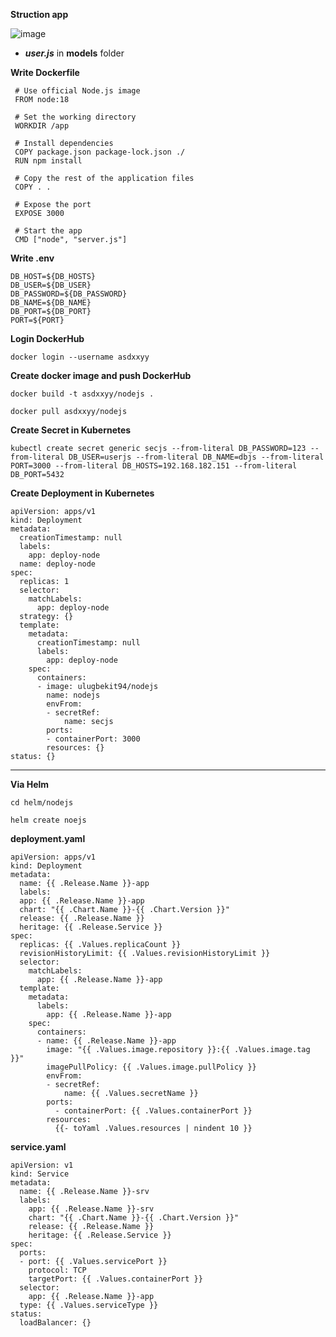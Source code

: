 **Struction app**

![image](https://github.com/user-attachments/assets/a204383c-d236-4727-9807-bc4f03814ad2)

  - _**user.js**_ in **models** folder

 **Write Dockerfile**

     # Use official Node.js image
     FROM node:18

     # Set the working directory
     WORKDIR /app

     # Install dependencies
     COPY package.json package-lock.json ./
     RUN npm install

     # Copy the rest of the application files
     COPY . .

     # Expose the port
     EXPOSE 3000

     # Start the app
     CMD ["node", "server.js"]


**Write .env**

    DB_HOST=${DB_HOSTS}
    DB_USER=${DB_USER}
    DB_PASSWORD=${DB_PASSWORD}
    DB_NAME=${DB_NAME}
    DB_PORT=${DB_PORT}
    PORT=${PORT}

**Login DockerHub**

    docker login --username asdxxyy

**Create docker image and push DockerHub**

    docker build -t asdxxyy/nodejs .

    docker pull asdxxyy/nodejs

**Create Secret in Kubernetes**

    kubectl create secret generic secjs --from-literal DB_PASSWORD=123 --from-literal DB_USER=userjs --from-literal DB_NAME=dbjs --from-literal PORT=3000 --from-literal DB_HOSTS=192.168.182.151 --from-literal DB_PORT=5432

**Create Deployment in Kubernetes**

    apiVersion: apps/v1
    kind: Deployment
    metadata:
      creationTimestamp: null
      labels:
        app: deploy-node
      name: deploy-node
    spec:
      replicas: 1
      selector:
        matchLabels:
          app: deploy-node
      strategy: {}
      template:
        metadata:
          creationTimestamp: null
          labels:
            app: deploy-node
        spec:
          containers:
          - image: ulugbekit94/nodejs
            name: nodejs
            envFrom:
            - secretRef:
                name: secjs
            ports:
            - containerPort: 3000
            resources: {}
    status: {}

-------------------------------------------------------------------------------------------------------------------------------------

**Via Helm**

    cd helm/nodejs

    helm create noejs

**deployment.yaml**

    apiVersion: apps/v1
    kind: Deployment
    metadata:
      name: {{ .Release.Name }}-app
      labels:
      app: {{ .Release.Name }}-app
      chart: "{{ .Chart.Name }}-{{ .Chart.Version }}"
      release: {{ .Release.Name }}
      heritage: {{ .Release.Service }}
    spec:
      replicas: {{ .Values.replicaCount }}
      revisionHistoryLimit: {{ .Values.revisionHistoryLimit }}
      selector:
        matchLabels:
          app: {{ .Release.Name }}-app
      template:
        metadata:
          labels:
            app: {{ .Release.Name }}-app
        spec:
          containers:
          - name: {{ .Release.Name }}-app
            image: "{{ .Values.image.repository }}:{{ .Values.image.tag }}"
            imagePullPolicy: {{ .Values.image.pullPolicy }}
            envFrom:
            - secretRef:
                name: {{ .Values.secretName }} 
            ports:
              - containerPort: {{ .Values.containerPort }}
            resources:
              {{- toYaml .Values.resources | nindent 10 }}

**service.yaml**

    apiVersion: v1
    kind: Service
    metadata:
      name: {{ .Release.Name }}-srv
      labels:
        app: {{ .Release.Name }}-srv
        chart: "{{ .Chart.Name }}-{{ .Chart.Version }}"
        release: {{ .Release.Name }}
        heritage: {{ .Release.Service }}
    spec:
      ports:
      - port: {{ .Values.servicePort }}
        protocol: TCP
        targetPort: {{ .Values.containerPort }}
      selector:
        app: {{ .Release.Name }}-app
      type: {{ .Values.serviceType }}
    status:
      loadBalancer: {}
